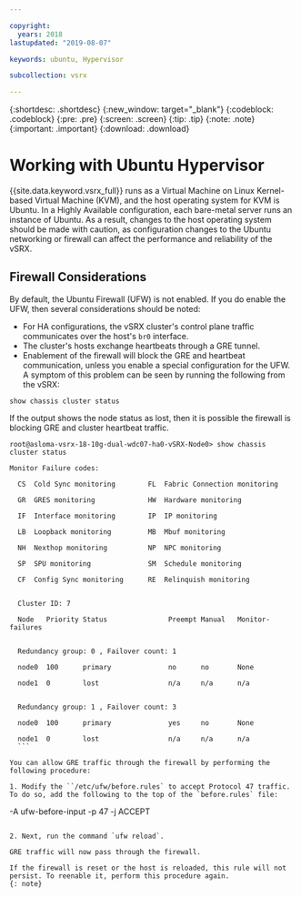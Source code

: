 ```yaml
---

copyright:
  years: 2018
lastupdated: "2019-08-07"

keywords: ubuntu, Hypervisor

subcollection: vsrx

---
```


{:shortdesc: .shortdesc}
{:new_window: target="_blank"}
{:codeblock: .codeblock}
{:pre: .pre}
{:screen: .screen}
{:tip: .tip}
{:note: .note}
{:important: .important}
{:download: .download}

# Working with Ubuntu Hypervisor

{{site.data.keyword.vsrx_full}} runs as a Virtual Machine on Linux Kernel-based Virtual Machine (KVM), and the host operating system for KVM is Ubuntu. In a Highly Available configuration, each bare-metal server runs an instance of Ubuntu. As a result, changes to the host operating system should be made with caution, as configuration changes to the Ubuntu networking or firewall can affect the performance and reliability of the vSRX.

## Firewall Considerations

By default, the Ubuntu Firewall (UFW) is not enabled. If you do enable the UFW, then several considerations should be noted:

  * For HA configurations, the vSRX cluster's control plane traffic communicates over the host's `br0` interface.
  * The cluster's hosts exchange heartbeats through a GRE tunnel.
  * Enablement of the firewall will block the GRE and heartbeat communication, unless you enable a special configuration for the UFW. A symptom of this problem can be seen by running the following from the vSRX:

  ```
  show chassis cluster status
  ```

  If the output shows the node status as lost, then it is possible the firewall is blocking GRE and cluster heartbeat traffic.
  ```
  root@asloma-vsrx-18-10g-dual-wdc07-ha0-vSRX-Node0> show chassis cluster status    
  
  Monitor Failure codes:
  
    CS  Cold Sync monitoring        FL  Fabric Connection monitoring
  
    GR  GRES monitoring             HW  Hardware monitoring
  
    IF  Interface monitoring        IP  IP monitoring
  
    LB  Loopback monitoring         MB  Mbuf monitoring
  
    NH  Nexthop monitoring          NP  NPC monitoring              
  
    SP  SPU monitoring              SM  Schedule monitoring
  
    CF  Config Sync monitoring      RE  Relinquish monitoring
  

    Cluster ID: 7

    Node   Priority Status               Preempt Manual   Monitor-failures


    Redundancy group: 0 , Failover count: 1

    node0  100      primary              no      no       None           

    node1  0        lost                 n/a     n/a      n/a            


    Redundancy group: 1 , Failover count: 3

    node0  100      primary              yes     no       None           

    node1  0        lost                 n/a     n/a      n/a       
    ```

You can allow GRE traffic through the firewall by performing the following procedure:

1. Modify the ``/etc/ufw/before.rules` to accept Protocol 47 traffic. To do so, add the following to the top of the `before.rules` file:

  ```
  -A ufw-before-input -p 47 -j ACCEPT
  ```

2. Next, run the command `ufw reload`.

  GRE traffic will now pass through the firewall.

  If the firewall is reset or the host is reloaded, this rule will not persist. To reenable it, perform this procedure again.
  {: note}
